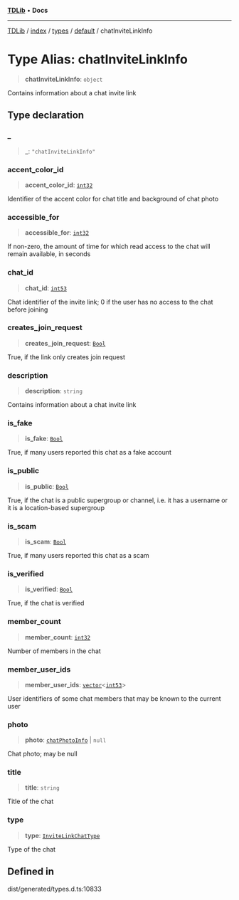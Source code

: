 [**TDLib**](../../../../../../README.md) • **Docs**

***

[TDLib](../../../../../../modules.md) / [index](../../../../../README.md) / [types](../../../README.md) / [default](../README.md) / chatInviteLinkInfo

# Type Alias: chatInviteLinkInfo

> **chatInviteLinkInfo**: `object`

Contains information about a chat invite link

## Type declaration

### \_

> **\_**: `"chatInviteLinkInfo"`

### accent\_color\_id

> **accent\_color\_id**: [`int32`](int32-1.md)

Identifier of the accent color for chat title and background of chat photo

### accessible\_for

> **accessible\_for**: [`int32`](int32-1.md)

If non-zero, the amount of time for which read access to the chat will remain available, in seconds

### chat\_id

> **chat\_id**: [`int53`](int53-1.md)

Chat identifier of the invite link; 0 if the user has no access to the chat before joining

### creates\_join\_request

> **creates\_join\_request**: [`Bool`](Bool.md)

True, if the link only creates join request

### description

> **description**: `string`

Contains information about a chat invite link

### is\_fake

> **is\_fake**: [`Bool`](Bool.md)

True, if many users reported this chat as a fake account

### is\_public

> **is\_public**: [`Bool`](Bool.md)

True, if the chat is a public supergroup or channel, i.e. it has a username or it is a location-based supergroup

### is\_scam

> **is\_scam**: [`Bool`](Bool.md)

True, if many users reported this chat as a scam

### is\_verified

> **is\_verified**: [`Bool`](Bool.md)

True, if the chat is verified

### member\_count

> **member\_count**: [`int32`](int32-1.md)

Number of members in the chat

### member\_user\_ids

> **member\_user\_ids**: [`vector`](vector.md)\<[`int53`](int53-1.md)\>

User identifiers of some chat members that may be known to the current user

### photo

> **photo**: [`chatPhotoInfo`](chatPhotoInfo-1.md) \| `null`

Chat photo; may be null

### title

> **title**: `string`

Title of the chat

### type

> **type**: [`InviteLinkChatType`](InviteLinkChatType.md)

Type of the chat

## Defined in

dist/generated/types.d.ts:10833
